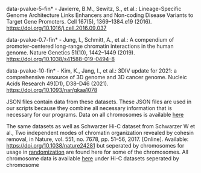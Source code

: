 data-pvalue-5-fin* - Javierre, B.M., Sewitz, S., et al.: Lineage-Specific Genome Architecture Links Enhancers and Non-coding Disease Variants to Target Gene Promoters. Cell 167(5), 1369–1384.e19 (2016). https://doi.org/10.1016/j.cell.2016.09.037

data-pvalue-0.7-fin* - Jung, I., Schmitt, A., et al.: A compendium of promoter-centered long-range chromatin interactions in the human genome. Nature Genetics 51(10), 1442–1449 (2019). https://doi.org/10.1038/s41588-019-0494-8

data-pvalue-10-fin* - Kim, K., Jang, I., et al.: 3DIV update for 2021: a comprehensive resource of 3D genome and 3D cancer genome. Nucleic Acids Research 49(D1), D38–D46 (2021). https://doi.org/10.1093/nar/gkaa1078

JSON files contain data from these datasets. These JSON files are used in our scripts because they combine all necessary information that is necessary for our programs.
Data on all chromosomes is available [here](http://susurs.mii.lu.lv/HiCData/)

The same datasets as well as Schwarzer Hi-C dataset from Schwarzer W et al., Two independent modes of chromatin organization revealed by cohesin removal, in Nature, vol. 551, no. 7678, pp. 51–56, 2017. [Online]. Available: https://doi.org/10.1038/nature24281 
but seperated by chromosomes for usage in [randomization](../randomization/fastRandomizer/demo-perform-randomizations-and-analysis.ipynb) are found here for some of the chromosomes. All chromosome data is available [here](http://susurs.mii.lu.lv/HiCData/) under Hi-C datasets seperated by chromosome

